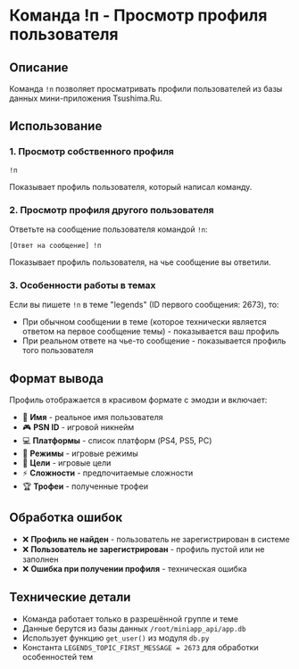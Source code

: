 # Команда !п - Просмотр профиля пользователя

## Описание
Команда `!п` позволяет просматривать профили пользователей из базы данных мини-приложения Tsushima.Ru.

## Использование

### 1. Просмотр собственного профиля
```
!п
```
Показывает профиль пользователя, который написал команду.

### 2. Просмотр профиля другого пользователя
Ответьте на сообщение пользователя командой `!п`:
```
[Ответ на сообщение] !п
```
Показывает профиль пользователя, на чье сообщение вы ответили.

### 3. Особенности работы в темах
Если вы пишете `!п` в теме "legends" (ID первого сообщения: 2673), то:
- При обычном сообщении в теме (которое технически является ответом на первое сообщение темы) - показывается ваш профиль
- При реальном ответе на чье-то сообщение - показывается профиль того пользователя

## Формат вывода
Профиль отображается в красивом формате с эмодзи и включает:
- 📝 **Имя** - реальное имя пользователя
- 🎮 **PSN ID** - игровой никнейм
- 💻 **Платформы** - список платформ (PS4, PS5, PC)
- 🎯 **Режимы** - игровые режимы
- 🎯 **Цели** - игровые цели
- ⚡ **Сложности** - предпочитаемые сложности
- 🏆 **Трофеи** - полученные трофеи

## Обработка ошибок
- ❌ **Профиль не найден** - пользователь не зарегистрирован в системе
- ❌ **Пользователь не зарегистрирован** - профиль пустой или не заполнен
- ❌ **Ошибка при получении профиля** - техническая ошибка

## Технические детали
- Команда работает только в разрешённой группе и теме
- Данные берутся из базы данных `/root/miniapp_api/app.db`
- Использует функцию `get_user()` из модуля `db.py`
- Константа `LEGENDS_TOPIC_FIRST_MESSAGE = 2673` для обработки особенностей тем
